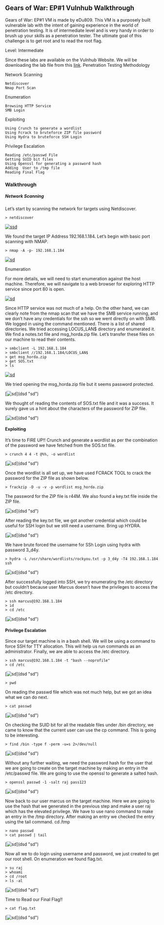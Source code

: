 ## Gears of War: EP#1 Vulnhub Walkthrough
Gears of War: EP#1 VM is made by eDu809. This VM is a purposely built vulnerable lab with the intent of gaining experience in the world of penetration testing. It is of intermediate level and is very handy in order to brush up your skills as a penetration tester. The ultimate goal of this challenge is to get root and to read the root flag.

Level: Intermediate

Since these labs are available on the Vulnhub Website. We will be downloading the lab file from this [link](https://www.vulnhub.com/entry/gears-of-war-ep1,382/).
Penetration Testing Methodology

Network Scanning

    Netdiscover
    Nmap Port Scan

Enumeration

    Browsing HTTP Service
    SMB Login

Exploiting

    Using Crunch to generate a wordlist
    Using Fcrack to bruteforce ZIP file password
    Using Hydra to bruteforce SSH Login

Privilege Escalation

    Reading /etc/passwd File
    Getting SUID bit files
    Using Openssl for generating a password hash
    Adding  User to /tmp file
    Reading Final Flag

### Walkthrough
##### Network Scanning

Let’s start by scanning the network for targets using Netdiscover.

    > netdiscover

[![ssd](https://1.bp.blogspot.com/-DcAk3IHGRXA/Xc7b0rtZRJI/AAAAAAAAhSQ/bhoJZrb8R6c-oXljraSdlURjJdHmArEAwCLcBGAsYHQ/s1600/1.png "ssd")](https://1.bp.blogspot.com/-DcAk3IHGRXA/Xc7b0rtZRJI/AAAAAAAAhSQ/bhoJZrb8R6c-oXljraSdlURjJdHmArEAwCLcBGAsYHQ/s1600/1.png "ssd")

We found the target IP Address 192.168.1.184. Let’s begin with basic port scanning with NMAP.

    > nmap -A -p- 192.168.1.184

[![sd](https://1.bp.blogspot.com/-hdst_cAleL4/Xc7b4SUd7UI/AAAAAAAAhS0/yXZceLS5dQQiAHX1TYDte9CWmVoRNrUbQCLcBGAsYHQ/s1600/2.png "sd")](dsd "sd")

Enumeration

For more details, we will need to start enumeration against the host machine. Therefore, we will navigate to a web browser for exploring HTTP service since port 80 is open.

[![sd](https://1.bp.blogspot.com/-tWvJslaFjsQ/Xc7b5eDeoYI/AAAAAAAAhS8/FSbB4GRc9xkZ73iIZ83Cj9Bog2xupYiJQCLcBGAsYHQ/s1600/3.png "sd")](dsd "sd")

Since HTTP service was not much of a help. On the other hand, we can clearly note from the nmap scan that we have the SMB service running, and we don’t have any credentials for the ssh so we went directly on with SMB. We logged in using the command mentioned. There is a list of shared directories. We tried accessing LOCUS_LAN$ directory and enumerated it. We find a notes.txt file and msg_horda.zip file. Let’s transfer these files on our machine to read their contents.

    > smbclient -L 192.168.1.184
    > smbclient //192.168.1.184/LOCUS_LAN$
    > get msg_horda.zip
    > get SOS.txt
    > ls

[![sd](https://1.bp.blogspot.com/-OlJOMed9xTA/Xc7b4_swmVI/AAAAAAAAhS4/dbZTrs4hnqEW5b8yFy-xGBEmkGlEjsEwQCLcBGAsYHQ/s1600/4.png "sd")](dsd "sd")

We tried opening the msg_horda.zip file but it seems password protected.

[![sd](https://1.bp.blogspot.com/-KWdpchB7rSY/Xc7b5Y2-1AI/AAAAAAAAhTA/pDq-3riNfFEkeGe7sPY9-ROzX-mHhC79ACLcBGAsYHQ/s1600/5.png"sd")](dsd "sd")

We thought of reading the contents of SOS.txt file and it was a success. It surely gave us a hint about the characters of the password for ZIP file.

[![sd](https://1.bp.blogspot.com/-ZzR4MrfHwK0/Xc7b59xPQUI/AAAAAAAAhTE/uUc5Jd8iWz8JlNqyNs0Y-XdD52bETAmVwCLcBGAsYHQ/s1600/6.png"sd")](dsd "sd")

#### Exploiting
It’s time to FIRE UP!! Crunch and generate a wordlist as per the combination of the password we have fetched from the SOS.txt file.

    > crunch 4 4 -t @%%, -o wordlist

[![sd](https://1.bp.blogspot.com/-urR3hwnlwMU/Xc7b6FH5UUI/AAAAAAAAhTI/C_xhBS2aUgE6e1RQg9aMZsg6mvy_bRRUwCLcBGAsYHQ/s1600/7.png"sd")](dsd "sd")

Once the wordlist is all set up, we have used FCRACK TOOL to crack the password for the ZIP file as shown below.
	
    > frackzip -D -u -v -p wordlist msg_horda.zip

The password for the ZIP file is r44M. We also found a key.txt file inside the ZIP file.

[![sd](https://1.bp.blogspot.com/-ogQ7qeATPvQ/Xc7b6vpnxCI/AAAAAAAAhTM/rAVhnmygTssP3-ajnnzbJfyzFCvC5QamwCLcBGAsYHQ/s1600/8.png"sd")](dsd "sd")

After reading the key.txt file, we got another credential which could be useful for SSH login but we still need a username. Bring up HYDRA.

[![sd](https://1.bp.blogspot.com/-W_keq5u6aZ8/Xc7b6u38E5I/AAAAAAAAhTQ/0QR-4SrmnjgFTGtxqVaZlchGpoKzBtcOQCLcBGAsYHQ/s1600/9.png"sd")](dsd "sd")

We have brute forced the username for SSh Login using hydra with password 3_d4y.

    > hydra -L /usr/share/wordlists/rockyou.txt -p 3_d4y -T4 192.168.1.184 ssh

[![sd](https://1.bp.blogspot.com/-xjMDA1maMm0/Xc7b0dO7WBI/AAAAAAAAhSM/C-K-4sHEu9c2Uo6lMIOXcrjOJ921Il0EwCLcBGAsYHQ/s1600/10.png"sd")](dsd "sd")

After successfully logged into SSH, we try enumerating the /etc directory but couldn’t because user Marcus doesn’t have the privileges to access the /etc directory.

    > ssh marcus@192.168.1.184
    > id
    > cd /etc

[![sd](https://1.bp.blogspot.com/-vsPL5WcJvrE/Xc7b0gSqo-I/AAAAAAAAhSU/dbgsnZxSSz0Wp1sjbFPMUJjj7RG7ppLQACLcBGAsYHQ/s1600/11.png"sd")](dsd "sd")

#### Privilege Escalation

Since our target machine is in a bash shell. We will be using a command to force SSH for TTY allocation. This will help us run commands as an administrator. Finally, we are able to access the /etc directory.

    > ssh marcus@192.168.1.184 -t "bash --noprofile"
    > cd /etc

[![sd](https://1.bp.blogspot.com/-l5cRxRFZZBk/Xc7b1vKx3tI/AAAAAAAAhSc/jDwVyX5WjkolLAmKK-c-KkXIUxq5KNE5wCLcBGAsYHQ/s1600/12.png"sd")](dsd "sd")

    > pwd

On reading the passwd file which was not much help, but we got an idea what we can do next.

    > cat passwd

[![sd](https://1.bp.blogspot.com/-22sFp0mQPrQ/Xc7b1r2ljkI/AAAAAAAAhSY/9qbRH85twUIa_gBA5uoeR3krAKgCpELggCLcBGAsYHQ/s1600/13.png"sd")](dsd "sd")

On checking the SUID bit for all the readable files under /bin directory, we came to know that the current user can use the cp command. This is going to be interesting.

    > find /bin -type f -perm -u=s 2>/dev/null

[![sd](https://1.bp.blogspot.com/-g7msejnGThQ/Xc7b17b_2fI/AAAAAAAAhSg/yYrC3H0bYXMUeiksVIGoCGT4VCPalhKYQCLcBGAsYHQ/s1600/14.png"sd")](dsd "sd")

Without any further waiting, we need the password hash for the user that we are going to create on the target machine by making an entry in the /etc/passwd file. We are going to use the openssl to generate a salted hash.

    > openssl passwd -1 -salt raj pass123

[![sd](https://1.bp.blogspot.com/-ZFTFm7ri0U4/Xc7b2Y655MI/AAAAAAAAhSk/ioLBv5LhNxQA81k_5_hf53n7li_8guJhgCLcBGAsYHQ/s1600/15.png"sd")](dsd "sd")

Now back to our user marcus on the target machine. Here we are going to use the hash that we generated in the previous step and make a user raj which has the elevated privilege. We have to use nano command to make an entry in the /tmp directory. After making an entry we checked the entry using the tail command. cd /tmp

    > nano passwd
    > cat passwd | tail

[![sd](https://1.bp.blogspot.com/-8iBIRQ-XWbA/Xc7b3Ei8srI/AAAAAAAAhSo/H4XZjcTY02EroXH0tyx3Z58jdxjP4FwTQCLcBGAsYHQ/s1600/16.png"sd")](dsd "sd")

Now all we to do login using username and password, we just created to get our root shell. On enumeration we found flag.txt.

    > su raj
    > whoami
    > cd /root
    > ls -al

[![sd](https://1.bp.blogspot.com/-RJhHbIqOtzg/Xc7b3Arc5TI/AAAAAAAAhSs/9yGBimFr1zscW6Wz0fA6zDEZUO5i6CH8gCLcBGAsYHQ/s1600/17.png"sd")](dsd "sd")

Time to Read our Final Flag!!

    > cat flag.txt

[![sd](https://1.bp.blogspot.com/-teZD-XEdADA/Xc7b3UoPuHI/AAAAAAAAhSw/JxtEDptUjjkAl5i11WCxuQFb-CSByZIbQCLcBGAsYHQ/s1600/18.png"sd")](dsd "sd")
